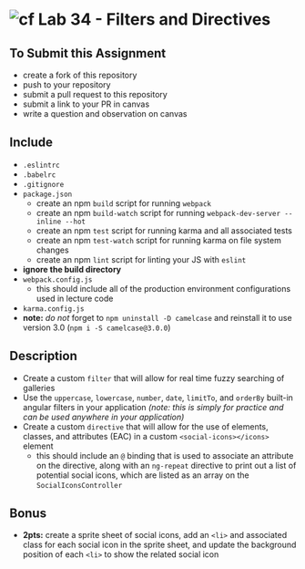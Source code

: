 ![cf](https://i.imgur.com/7v5ASc8.png) Lab 34 - Filters and Directives
======

## To Submit this Assignment
  * create a fork of this repository
  * push to your repository
  * submit a pull request to this repository
  * submit a link to your PR in canvas
  * write a question and observation on canvas

## Include
  * `.eslintrc`
  * `.babelrc`
  * `.gitignore`
  * `package.json`
    * create an npm `build` script for running `webpack`
    * create an npm `build-watch` script for running `webpack-dev-server --inline --hot`
    * create an npm `test` script for running karma and all associated tests
    * create an npm `test-watch` script for running karma on file system changes
    * create an npm `lint` script for linting your JS with `eslint`
  * **ignore the build directory**
  * `webpack.config.js`
    * this should include all of the production environment configurations used in lecture code
  * `karma.config.js`
  * **note:** *do not* forget to `npm uninstall -D camelcase` and reinstall it to use version 3.0 (`npm i -S camelcase@3.0.0`)

## Description
  * Create a custom `filter` that will allow for real time fuzzy searching of galleries
  * Use the `uppercase`, `lowercase`, `number`, `date`, `limitTo`, and `orderBy` built-in angular filters in your application *(note: this is simply for practice and can be used anywhere in your application)*
  * Create a custom `directive` that will allow for the use of elements, classes, and attributes (EAC) in a custom `<social-icons></icons>` element
    * this should include an `@` binding that is used to associate an attribute on the directive, along with an `ng-repeat` directive to print out a list of potential social icons, which are listed as an array on the `SocialIconsController`

## Bonus
  * **2pts:** create a sprite sheet of social icons, add an `<li>` and associated class for each social icon in the sprite sheet, and update the background position of each `<li>` to show the related social icon
